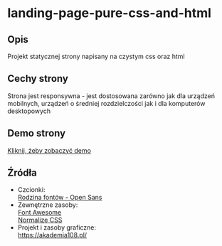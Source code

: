 # landing-page-pure-css-and-html

## Opis 
Projekt statycznej strony napisany na czystym css oraz html

## Cechy strony
Strona jest responsywna - jest dostosowana zarówno jak dla urządzeń mobilnych, urządzeń o średniej rozdzielczości jak i dla komputerów desktopowych
 
## Demo strony
[Kliknij, żeby zobaczyć demo](https://den0702.github.io/landing-page-pure-css-and-html/)

## Źródła
- Czcionki:  
    [Rodzina fontów - Open Sans](https://fonts.google.com/specimen/Open+Sans)  
- Zewnętrzne zasoby:  
    [Font Awesome](https://use.fontawesome.com/releases/v5.0.7/css/all.css)  
    [Normalize CSS](https://github.com/kristerkari/normalize.scss/blob/master/_normalize.scss)
- Projekt i zasoby graficzne:  
    https://akademia108.pl/
    

    
